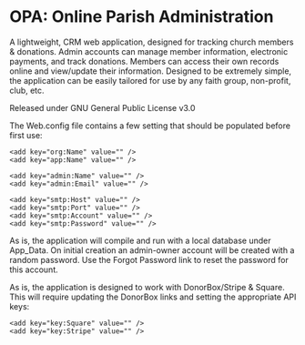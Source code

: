 <h1>OPA: Online Parish Administration</h1>

A lightweight, CRM web application, designed for tracking church members & donations.  Admin accounts can manage member information, electronic payments, and track donations.  Members can access their own records online and view/update their information.
Designed to be extremely simple, the application can be easily tailored for use by any faith group, non-profit, club, etc.

Released under GNU General Public License v3.0

The Web.config file contains a few setting that should be populated before first use:

    <add key="org:Name" value="" />
    <add key="app:Name" value="" />

    <add key="admin:Name" value="" />
    <add key="admin:Email" value="" />

    <add key="smtp:Host" value="" />
    <add key="smtp:Port" value="" />
    <add key="smtp:Account" value="" />
    <add key="smtp:Password" value="" />

As is, the application will compile and run with a local database under App_Data.  On initial creation an admin-owner account will be created with a random password.  Use the Forgot Password link to reset the password for this account.

As is, the application is designed to work with DonorBox/Stripe & Square.  This will require updating the DonorBox links and setting the appropriate API keys:
    
    <add key="key:Square" value="" />
    <add key="key:Stripe" value="" />


